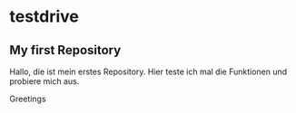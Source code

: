 # testdrive

## My first Repository
Hallo,
die ist mein erstes Repository.
Hier teste ich mal die Funktionen und probiere mich aus.

Greetings
